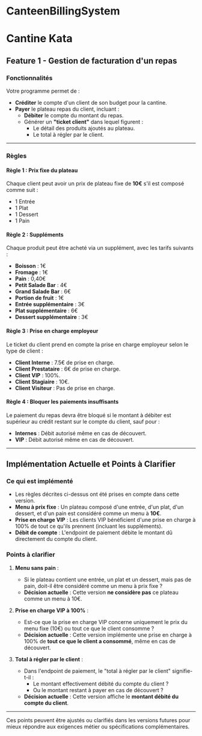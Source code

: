 # CanteenBillingSystem
# Cantine Kata

## Feature 1 - Gestion de facturation d'un repas

### Fonctionnalités

Votre programme permet de :

- **Créditer** le compte d'un client de son budget pour la cantine.
- **Payer** le plateau repas du client, incluant :
  - **Débiter** le compte du montant du repas.
  - Générer un **"ticket client"** dans lequel figurent :
    - Le détail des produits ajoutés au plateau.
    - Le total à régler par le client.

---

### Règles

#### **Règle 1** : Prix fixe du plateau
Chaque client peut avoir un prix de plateau fixe de **10€** s'il est composé comme suit :
- 1 Entrée
- 1 Plat
- 1 Dessert
- 1 Pain

#### **Règle 2** : Suppléments
Chaque produit peut être acheté via un supplément, avec les tarifs suivants :
- **Boisson** : 1€
- **Fromage** : 1€
- **Pain** : 0,40€
- **Petit Salade Bar** : 4€
- **Grand Salade Bar** : 6€
- **Portion de fruit** : 1€
- **Entrée supplémentaire** : 3€
- **Plat supplémentaire** : 6€
- **Dessert supplémentaire** : 3€

#### **Règle 3** : Prise en charge employeur
Le ticket du client prend en compte la prise en charge employeur selon le type de client :
- **Client Interne** : 7.5€ de prise en charge.
- **Client Prestataire** : 6€ de prise en charge.
- **Client VIP** : 100%.
- **Client Stagiaire** : 10€.
- **Client Visiteur** : Pas de prise en charge.

#### **Règle 4** : Bloquer les paiements insuffisants
Le paiement du repas devra être bloqué si le montant à débiter est supérieur au crédit restant sur le compte du client, sauf pour :
- **Internes** : Débit autorisé même en cas de découvert.
- **VIP** : Débit autorisé même en cas de découvert.

---

## Implémentation Actuelle et Points à Clarifier

### Ce qui est implémenté

- Les règles décrites ci-dessus ont été prises en compte dans cette version.
- **Menu à prix fixe** : Un plateau composé d'une entrée, d'un plat, d'un dessert, et d'un pain est considéré comme un menu à **10€**.
- **Prise en charge VIP** : Les clients VIP bénéficient d'une prise en charge à 100% de tout ce qu'ils prennent (incluant les suppléments).
- **Débit de compte** : L'endpoint de paiement débite le montant dû directement du compte du client.

### Points à clarifier

1. **Menu sans pain** :
   - Si le plateau contient une entrée, un plat et un dessert, mais pas de pain, doit-il être considéré comme un menu à prix fixe ?
   - **Décision actuelle** : Cette version **ne considère pas** ce plateau comme un menu à 10€.

2. **Prise en charge VIP à 100%** :
   - Est-ce que la prise en charge VIP concerne uniquement le prix du menu fixe (10€) ou tout ce que le client consomme ?
   - **Décision actuelle** : Cette version implémente une prise en charge à 100% de **tout ce que le client a consommé**, même en cas de découvert.

3. **Total à régler par le client** :
   - Dans l'endpoint de paiement, le "total à régler par le client" signifie-t-il :
     - Le montant effectivement débité du compte du client ?
     - Ou le montant restant à payer en cas de découvert ?
   - **Décision actuelle** : Cette version affiche le **montant débité du compte du client**.

---

Ces points peuvent être ajustés ou clarifiés dans les versions futures pour mieux répondre aux exigences métier ou spécifications complémentaires.
